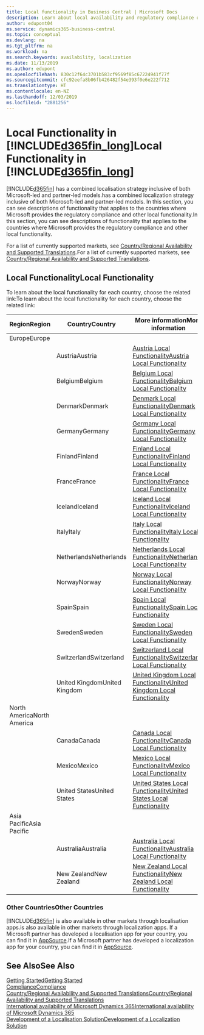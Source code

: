 ```yaml
---
title: Local functionality in Business Central | Microsoft Docs
description: Learn about local availability and regulatory compliance of Dynamics 365 Business Central.
author: edupont04
ms.service: dynamics365-business-central
ms.topic: conceptual
ms.devlang: na
ms.tgt_pltfrm: na
ms.workload: na
ms.search.keywords: availability, localization
ms.date: 11/13/2019
ms.author: edupont
ms.openlocfilehash: 830c12f64c3701b583cf9569f85c67224941f77f
ms.sourcegitcommit: cfc92eefa8b06fb426482f54e393f0e6e222f712
ms.translationtype: HT
ms.contentlocale: en-NZ
ms.lasthandoff: 12/03/2019
ms.locfileid: "2881256"
---
```

# <a name="local-functionality-in-included365fin_longincludesd365fin_long_mdmd"></a><span data-ttu-id="9a4bc-103">Local Functionality in [!INCLUDE[d365fin_long](includes/d365fin_long_md.md)]</span><span class="sxs-lookup"><span data-stu-id="9a4bc-103">Local Functionality in [!INCLUDE[d365fin_long](includes/d365fin_long_md.md)]</span></span>
[!INCLUDE[d365fin](includes/d365fin_md.md)] <span data-ttu-id="9a4bc-104">has a combined localisation strategy inclusive of both Microsoft-led and partner-led models.</span><span class="sxs-lookup"><span data-stu-id="9a4bc-104">has a combined localization strategy inclusive of both Microsoft-led and partner-led models.</span></span> <span data-ttu-id="9a4bc-105">In this section, you can see descriptions of functionality that applies to the countries where Microsoft provides the regulatory compliance and other local functionality.</span><span class="sxs-lookup"><span data-stu-id="9a4bc-105">In this section, you can see descriptions of functionality that applies to the countries where Microsoft provides the regulatory compliance and other local functionality.</span></span>  

<span data-ttu-id="9a4bc-106">For a list of currently supported markets, see [Country/Regional Availability and Supported Translations](/dynamics365/business-central/dev-itpro/compliance/apptest-countries-and-translations?toc=/dynamics365/business-central/toc.json).</span><span class="sxs-lookup"><span data-stu-id="9a4bc-106">For a list of currently supported markets, see [Country/Regional Availability and Supported Translations](/dynamics365/business-central/dev-itpro/compliance/apptest-countries-and-translations?toc=/dynamics365/business-central/toc.json).</span></span>  

## <a name="local-functionality"></a><span data-ttu-id="9a4bc-107">Local Functionality</span><span class="sxs-lookup"><span data-stu-id="9a4bc-107">Local Functionality</span></span>
<span data-ttu-id="9a4bc-108">To learn about the local functionality for each country, choose the related link:</span><span class="sxs-lookup"><span data-stu-id="9a4bc-108">To learn about the local functionality for each country, choose the related link:</span></span>

| <span data-ttu-id="9a4bc-109">Region</span><span class="sxs-lookup"><span data-stu-id="9a4bc-109">Region</span></span> | <span data-ttu-id="9a4bc-110">Country</span><span class="sxs-lookup"><span data-stu-id="9a4bc-110">Country</span></span> | <span data-ttu-id="9a4bc-111">More information</span><span class="sxs-lookup"><span data-stu-id="9a4bc-111">More information</span></span> |
| --- | --- |--- |
| <span data-ttu-id="9a4bc-112">Europe</span><span class="sxs-lookup"><span data-stu-id="9a4bc-112">Europe</span></span> |  | |
|        | <span data-ttu-id="9a4bc-113">Austria</span><span class="sxs-lookup"><span data-stu-id="9a4bc-113">Austria</span></span> | [<span data-ttu-id="9a4bc-114">Austria Local Functionality</span><span class="sxs-lookup"><span data-stu-id="9a4bc-114">Austria Local Functionality</span></span>](localfunctionality/austria/austria-local-functionality.md) |
|        | <span data-ttu-id="9a4bc-115">Belgium</span><span class="sxs-lookup"><span data-stu-id="9a4bc-115">Belgium</span></span> |  [<span data-ttu-id="9a4bc-116">Belgium Local Functionality</span><span class="sxs-lookup"><span data-stu-id="9a4bc-116">Belgium Local Functionality</span></span>](localfunctionality/belgium/belgium-local-functionality.md) |
|        | <span data-ttu-id="9a4bc-117">Denmark</span><span class="sxs-lookup"><span data-stu-id="9a4bc-117">Denmark</span></span> | [<span data-ttu-id="9a4bc-118">Denmark Local Functionality</span><span class="sxs-lookup"><span data-stu-id="9a4bc-118">Denmark Local Functionality</span></span>](localfunctionality/denmark/denmark-local-functionality.md) |
|        | <span data-ttu-id="9a4bc-119">Germany</span><span class="sxs-lookup"><span data-stu-id="9a4bc-119">Germany</span></span> | [<span data-ttu-id="9a4bc-120">Germany Local Functionality</span><span class="sxs-lookup"><span data-stu-id="9a4bc-120">Germany Local Functionality</span></span>](localfunctionality/germany/germany-local-functionality.md) |
|        | <span data-ttu-id="9a4bc-121">Finland</span><span class="sxs-lookup"><span data-stu-id="9a4bc-121">Finland</span></span> | [<span data-ttu-id="9a4bc-122">Finland Local Functionality</span><span class="sxs-lookup"><span data-stu-id="9a4bc-122">Finland Local Functionality</span></span>](localfunctionality/finland/finland-local-functionality.md) |
|        | <span data-ttu-id="9a4bc-123">France</span><span class="sxs-lookup"><span data-stu-id="9a4bc-123">France</span></span> | [<span data-ttu-id="9a4bc-124">France Local Functionality</span><span class="sxs-lookup"><span data-stu-id="9a4bc-124">France Local Functionality</span></span>](localfunctionality/france/france-local-functionality.md) |
|        | <span data-ttu-id="9a4bc-125">Iceland</span><span class="sxs-lookup"><span data-stu-id="9a4bc-125">Iceland</span></span> | [<span data-ttu-id="9a4bc-126">Iceland Local Functionality</span><span class="sxs-lookup"><span data-stu-id="9a4bc-126">Iceland Local Functionality</span></span>](localfunctionality/iceland/iceland-local-functionality.md) |
|        | <span data-ttu-id="9a4bc-127">Italy</span><span class="sxs-lookup"><span data-stu-id="9a4bc-127">Italy</span></span> | [<span data-ttu-id="9a4bc-128">Italy Local Functionality</span><span class="sxs-lookup"><span data-stu-id="9a4bc-128">Italy Local Functionality</span></span>](localfunctionality/italy/italy-local-functionality.md) |
|        | <span data-ttu-id="9a4bc-129">Netherlands</span><span class="sxs-lookup"><span data-stu-id="9a4bc-129">Netherlands</span></span> | [<span data-ttu-id="9a4bc-130">Netherlands Local Functionality</span><span class="sxs-lookup"><span data-stu-id="9a4bc-130">Netherlands Local Functionality</span></span>](localfunctionality/netherlands/netherlands-local-functionality.md) |
|        | <span data-ttu-id="9a4bc-131">Norway</span><span class="sxs-lookup"><span data-stu-id="9a4bc-131">Norway</span></span> | [<span data-ttu-id="9a4bc-132">Norway Local Functionality</span><span class="sxs-lookup"><span data-stu-id="9a4bc-132">Norway Local Functionality</span></span>](localfunctionality/norway/norway-local-functionality.md) |
|        | <span data-ttu-id="9a4bc-133">Spain</span><span class="sxs-lookup"><span data-stu-id="9a4bc-133">Spain</span></span> | [<span data-ttu-id="9a4bc-134">Spain Local Functionality</span><span class="sxs-lookup"><span data-stu-id="9a4bc-134">Spain Local Functionality</span></span>](localfunctionality/spain/spain-local-functionality.md) |
|        | <span data-ttu-id="9a4bc-135">Sweden</span><span class="sxs-lookup"><span data-stu-id="9a4bc-135">Sweden</span></span> | [<span data-ttu-id="9a4bc-136">Sweden Local Functionality</span><span class="sxs-lookup"><span data-stu-id="9a4bc-136">Sweden Local Functionality</span></span>](localfunctionality/sweden/sweden-local-functionality.md) |
|        | <span data-ttu-id="9a4bc-137">Switzerland</span><span class="sxs-lookup"><span data-stu-id="9a4bc-137">Switzerland</span></span> | [<span data-ttu-id="9a4bc-138">Switzerland Local Functionality</span><span class="sxs-lookup"><span data-stu-id="9a4bc-138">Switzerland Local Functionality</span></span>](localfunctionality/switzerland/switzerland-local-functionality.md) |
|        | <span data-ttu-id="9a4bc-139">United Kingdom</span><span class="sxs-lookup"><span data-stu-id="9a4bc-139">United Kingdom</span></span> | [<span data-ttu-id="9a4bc-140">United Kingdom Local Functionality</span><span class="sxs-lookup"><span data-stu-id="9a4bc-140">United Kingdom Local Functionality</span></span>](localfunctionality/unitedkingdom/united-kingdom-local-functionality.md) |
| <span data-ttu-id="9a4bc-141">North America</span><span class="sxs-lookup"><span data-stu-id="9a4bc-141">North America</span></span> |       |  |
|        | <span data-ttu-id="9a4bc-142">Canada</span><span class="sxs-lookup"><span data-stu-id="9a4bc-142">Canada</span></span>|[<span data-ttu-id="9a4bc-143">Canada Local Functionality</span><span class="sxs-lookup"><span data-stu-id="9a4bc-143">Canada Local Functionality</span></span>](localfunctionality/canada/canada-local-functionality.md) |
|        | <span data-ttu-id="9a4bc-144">Mexico</span><span class="sxs-lookup"><span data-stu-id="9a4bc-144">Mexico</span></span> | [<span data-ttu-id="9a4bc-145">Mexico Local Functionality</span><span class="sxs-lookup"><span data-stu-id="9a4bc-145">Mexico Local Functionality</span></span>](localfunctionality/mexico/mexico-local-functionality.md) |
|        | <span data-ttu-id="9a4bc-146">United States</span><span class="sxs-lookup"><span data-stu-id="9a4bc-146">United States</span></span>|[<span data-ttu-id="9a4bc-147">United States Local Functionality</span><span class="sxs-lookup"><span data-stu-id="9a4bc-147">United States Local Functionality</span></span>](localfunctionality/unitedstates/united-states-local-functionality.md) |
| <span data-ttu-id="9a4bc-148">Asia Pacific</span><span class="sxs-lookup"><span data-stu-id="9a4bc-148">Asia Pacific</span></span> |       |  |
|        | <span data-ttu-id="9a4bc-149">Australia</span><span class="sxs-lookup"><span data-stu-id="9a4bc-149">Australia</span></span> | [<span data-ttu-id="9a4bc-150">Australia Local Functionality</span><span class="sxs-lookup"><span data-stu-id="9a4bc-150">Australia Local Functionality</span></span>](localfunctionality/australia/australia-local-functionality.md) |
|        | <span data-ttu-id="9a4bc-151">New Zealand</span><span class="sxs-lookup"><span data-stu-id="9a4bc-151">New Zealand</span></span> | [<span data-ttu-id="9a4bc-152">New Zealand Local Functionality</span><span class="sxs-lookup"><span data-stu-id="9a4bc-152">New Zealand Local Functionality</span></span>](localfunctionality/newzealand/new-zealand-local-functionality.md) |

### <a name="other-countries"></a><span data-ttu-id="9a4bc-153">Other Countries</span><span class="sxs-lookup"><span data-stu-id="9a4bc-153">Other Countries</span></span>
[!INCLUDE[d365fin](includes/d365fin_md.md)] <span data-ttu-id="9a4bc-154">is also available in other markets through localisation apps.</span><span class="sxs-lookup"><span data-stu-id="9a4bc-154">is also available in other markets through localization apps.</span></span> <span data-ttu-id="9a4bc-155">If a Microsoft partner has developed a localisation app for your country, you can find it in [AppSource](https://appsource.microsoft.com/product/dynamics-365-business-central/).</span><span class="sxs-lookup"><span data-stu-id="9a4bc-155">If a Microsoft partner has developed a localization app for your country, you can find it in [AppSource](https://appsource.microsoft.com/product/dynamics-365-business-central/).</span></span>

## <a name="see-also"></a><span data-ttu-id="9a4bc-156">See Also</span><span class="sxs-lookup"><span data-stu-id="9a4bc-156">See Also</span></span>
[<span data-ttu-id="9a4bc-157">Getting Started</span><span class="sxs-lookup"><span data-stu-id="9a4bc-157">Getting Started</span></span>](product-get-started.md)  
[<span data-ttu-id="9a4bc-158">Compliance</span><span class="sxs-lookup"><span data-stu-id="9a4bc-158">Compliance</span></span>](compliance/compliance-overview.md)  
[<span data-ttu-id="9a4bc-159">Country/Regional Availability and Supported Translations</span><span class="sxs-lookup"><span data-stu-id="9a4bc-159">Country/Regional Availability and Supported Translations</span></span>](/dynamics365/business-central/dev-itpro/compliance/apptest-countries-and-translations?toc=/dynamics365/business-central/toc.json)  
[<span data-ttu-id="9a4bc-160">International availability of Microsoft Dynamics 365</span><span class="sxs-lookup"><span data-stu-id="9a4bc-160">International availability of Microsoft Dynamics 365</span></span>](/dynamics365/get-started/availability)  
[<span data-ttu-id="9a4bc-161">Development of a Localisation Solution</span><span class="sxs-lookup"><span data-stu-id="9a4bc-161">Development of a Localization Solution</span></span>](/dynamics365/business-central/dev-itpro/developer/readiness/readiness-develop-localization)  
